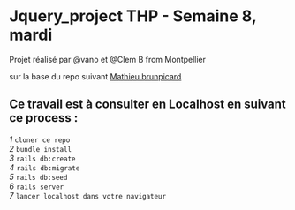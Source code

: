 # Jquery_project  THP - Semaine 8, mardi  
Projet réalisé par @vano et @Clem B from Montpellier

 sur la base du repo suivant <a href="https://github.com/mathieubrunpicard/todolist-app">Mathieu brunpicard</a>  
  
## Ce travail est à consulter en Localhost en suivant ce process :  
*1* `cloner ce repo`  
*2* `bundle install`  
*3* `rails db:create`  
*4* `rails db:migrate`  
*5* `rails db:seed`  
*6* `rails server`  
*7* `lancer localhost dans votre navigateur`  

